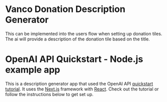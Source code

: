 # Vanco Donation Description Generator

This can be implemented into the users flow when setting up donation tiles.
The ai will provide a description of the donation tile based on the title.

# OpenAI API Quickstart - Node.js example app

This is a description generator app that used the OpenAI API [quickstart tutorial](https://platform.openai.com/docs/quickstart). It uses the [Next.js](https://nextjs.org/) framework with [React](https://reactjs.org/). Check out the tutorial or follow the instructions below to get set up.
